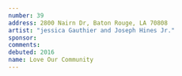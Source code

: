 ```yaml
---
number: 39
address: 2800 Nairn Dr, Baton Rouge, LA 70808
artist: "jessica Gauthier and Joseph Hines Jr."
sponsor:
comments: 
debuted: 2016
name: Love Our Community
---
```

